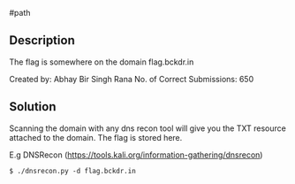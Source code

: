 #path

## Description
The flag is somewhere on the domain flag.bckdr.in

Created by: Abhay Bir Singh Rana
No. of Correct Submissions: 650

## Solution
Scanning the domain with any dns recon tool will give you the TXT resource attached to the domain. The flag is stored here.


E.g DNSRecon (https://tools.kali.org/information-gathering/dnsrecon)
```
$ ./dnsrecon.py -d flag.bckdr.in
```
